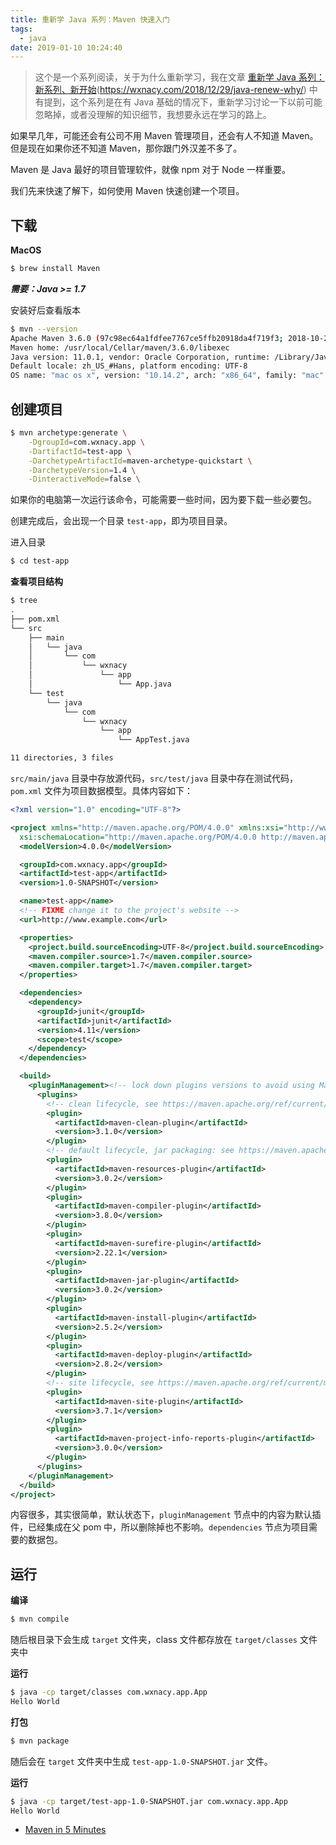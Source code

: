 ```yaml
---
title: 重新学 Java 系列：Maven 快速入门
tags:
  - java
date: 2019-01-10 10:24:40
---
```



> 这个是一个系列阅读，关于为什么重新学习，我在文章 [重新学 Java 系列：新系列、新开始](/2018/12/29/java-renew-why/)(https://wxnacy.com/2018/12/29/java-renew-why/) 中有提到，这个系列是在有 Java 基础的情况下，重新学习讨论一下以前可能忽略掉，或者没理解的知识细节，我想要永远在学习的路上。

<!-- more --><!-- toc -->
如果早几年，可能还会有公司不用 Maven 管理项目，还会有人不知道 Maven。但是现在如果你还不知道 Maven，那你跟门外汉差不多了。

Maven 是 Java 最好的项目管理软件，就像 npm 对于 Node 一样重要。

我们先来快速了解下，如何使用 Maven 快速创建一个项目。

## 下载

**MacOS**

```bash
$ brew install Maven
```

***需要：Java >= 1.7***

安装好后查看版本

```bash
$ mvn --version
Apache Maven 3.6.0 (97c98ec64a1fdfee7767ce5ffb20918da4f719f3; 2018-10-25T02:41:47+08:00)
Maven home: /usr/local/Cellar/maven/3.6.0/libexec
Java version: 11.0.1, vendor: Oracle Corporation, runtime: /Library/Java/JavaVirtualMachines/jdk-11.0.1.jdk/Contents/Home
Default locale: zh_US_#Hans, platform encoding: UTF-8
OS name: "mac os x", version: "10.14.2", arch: "x86_64", family: "mac"
```

## 创建项目

```bash
$ mvn archetype:generate \
    -DgroupId=com.wxnacy.app \
    -DartifactId=test-app \
    -DarchetypeArtifactId=maven-archetype-quickstart \
    -DarchetypeVersion=1.4 \
    -DinteractiveMode=false \
```

如果你的电脑第一次运行该命令，可能需要一些时间，因为要下载一些必要包。

创建完成后，会出现一个目录 `test-app`，即为项目目录。

进入目录

```bash
$ cd test-app
```

**查看项目结构**

```bash
$ tree
.
├── pom.xml
└── src
    ├── main
    │   └── java
    │       └── com
    │           └── wxnacy
    │               └── app
    │                   └── App.java
    └── test
        └── java
            └── com
                └── wxnacy
                    └── app
                        └── AppTest.java

11 directories, 3 files
```

`src/main/java` 目录中存放源代码，`src/test/java` 目录中存在测试代码，`pom.xml` 文件为项目数据模型。具体内容如下：

```xml
<?xml version="1.0" encoding="UTF-8"?>

<project xmlns="http://maven.apache.org/POM/4.0.0" xmlns:xsi="http://www.w3.org/2001/XMLSchema-instance"
  xsi:schemaLocation="http://maven.apache.org/POM/4.0.0 http://maven.apache.org/xsd/maven-4.0.0.xsd">
  <modelVersion>4.0.0</modelVersion>

  <groupId>com.wxnacy.app</groupId>
  <artifactId>test-app</artifactId>
  <version>1.0-SNAPSHOT</version>

  <name>test-app</name>
  <!-- FIXME change it to the project's website -->
  <url>http://www.example.com</url>

  <properties>
    <project.build.sourceEncoding>UTF-8</project.build.sourceEncoding>
    <maven.compiler.source>1.7</maven.compiler.source>
    <maven.compiler.target>1.7</maven.compiler.target>
  </properties>

  <dependencies>
    <dependency>
      <groupId>junit</groupId>
      <artifactId>junit</artifactId>
      <version>4.11</version>
      <scope>test</scope>
    </dependency>
  </dependencies>

  <build>
    <pluginManagement><!-- lock down plugins versions to avoid using Maven defaults (may be moved to parent pom) -->
      <plugins>
        <!-- clean lifecycle, see https://maven.apache.org/ref/current/maven-core/lifecycles.html#clean_Lifecycle -->
        <plugin>
          <artifactId>maven-clean-plugin</artifactId>
          <version>3.1.0</version>
        </plugin>
        <!-- default lifecycle, jar packaging: see https://maven.apache.org/ref/current/maven-core/default-bindings.html#Plugin_bindings_for_jar_packaging -->
        <plugin>
          <artifactId>maven-resources-plugin</artifactId>
          <version>3.0.2</version>
        </plugin>
        <plugin>
          <artifactId>maven-compiler-plugin</artifactId>
          <version>3.8.0</version>
        </plugin>
        <plugin>
          <artifactId>maven-surefire-plugin</artifactId>
          <version>2.22.1</version>
        </plugin>
        <plugin>
          <artifactId>maven-jar-plugin</artifactId>
          <version>3.0.2</version>
        </plugin>
        <plugin>
          <artifactId>maven-install-plugin</artifactId>
          <version>2.5.2</version>
        </plugin>
        <plugin>
          <artifactId>maven-deploy-plugin</artifactId>
          <version>2.8.2</version>
        </plugin>
        <!-- site lifecycle, see https://maven.apache.org/ref/current/maven-core/lifecycles.html#site_Lifecycle -->
        <plugin>
          <artifactId>maven-site-plugin</artifactId>
          <version>3.7.1</version>
        </plugin>
        <plugin>
          <artifactId>maven-project-info-reports-plugin</artifactId>
          <version>3.0.0</version>
        </plugin>
      </plugins>
    </pluginManagement>
  </build>
</project>
```

内容很多，其实很简单，默认状态下，`pluginManagement` 节点中的内容为默认插件，已经集成在父 pom 中，所以删除掉也不影响。`dependencies` 节点为项目需要的数据包。

## 运行

**编译**

```bash
$ mvn compile
```

随后根目录下会生成 `target` 文件夹，class 文件都存放在 `target/classes` 文件夹中

**运行**

```bash
$ java -cp target/classes com.wxnacy.app.App
Hello World
```

**打包**

```bash
$ mvn package
```

随后会在 `target` 文件夹中生成 `test-app-1.0-SNAPSHOT.jar` 文件。

**运行**

```bash
$ java -cp target/test-app-1.0-SNAPSHOT.jar com.wxnacy.app.App
Hello World
```

- [Maven in 5 Minutes](https://maven.apache.org/guides/getting-started/maven-in-five-minutes.html)
